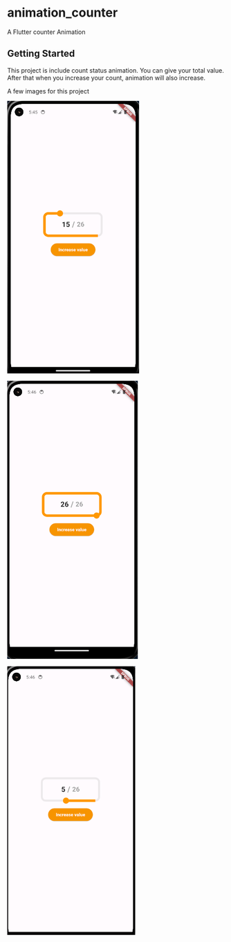 # animation_counter

A Flutter counter Animation

## Getting Started

This project is include count status animation. You can give your total value. After that when you increase your count, animation will also increase.

A few images for this project

![Firs Status Image](https://github.com/furkankalender/animation_counter/blob/master/github_image/firstImage.PNG?raw=true)

![Second Status Image](https://raw.githubusercontent.com/furkankalender/animation_counter/master/github_image/secondImage.png)

![Third Status Image](https://raw.githubusercontent.com/furkankalender/animation_counter/master/github_image/thirdImage.png)
